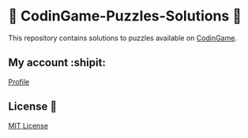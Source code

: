 # :game_die: CodinGame-Puzzles-Solutions :jigsaw:
This repository contains solutions to puzzles available on [CodinGame](https://www.codingame.com/home).

## My account :shipit:
[Profile](https://www.codingame.com/profile/c4faf89247f292878ba8359a5e6d8d748957724)

## License :page_facing_up:
[MIT License](LICENSE)
